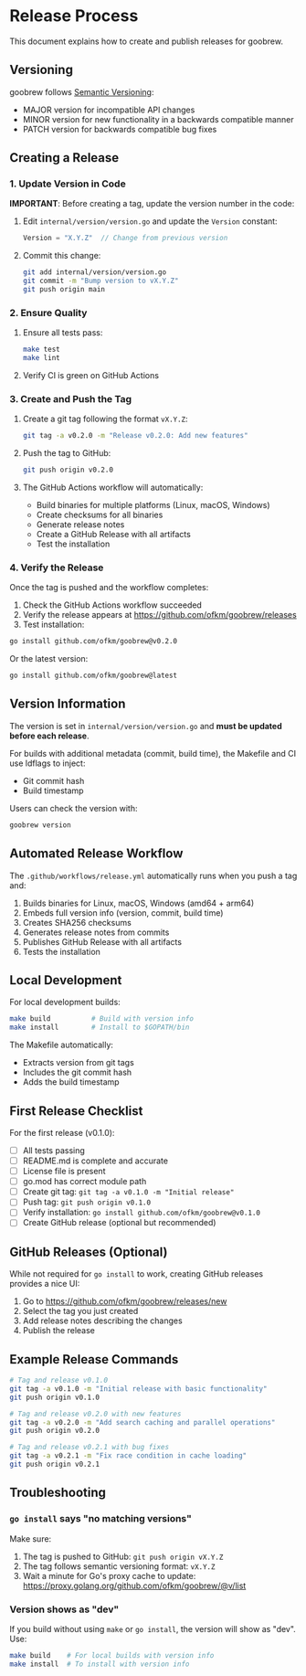 # Release Process

This document explains how to create and publish releases for goobrew.

## Versioning

goobrew follows [Semantic Versioning](https://semver.org/):

- MAJOR version for incompatible API changes
- MINOR version for new functionality in a backwards compatible manner
- PATCH version for backwards compatible bug fixes

## Creating a Release

### 1. Update Version in Code

**IMPORTANT**: Before creating a tag, update the version number in the code:

1. Edit `internal/version/version.go` and update the `Version` constant:

   ```go
   Version = "X.Y.Z"  // Change from previous version
   ```

2. Commit this change:
   ```bash
   git add internal/version/version.go
   git commit -m "Bump version to vX.Y.Z"
   git push origin main
   ```

### 2. Ensure Quality

1. Ensure all tests pass:

   ```bash
   make test
   make lint
   ```

2. Verify CI is green on GitHub Actions

### 3. Create and Push the Tag

1. Create a git tag following the format `vX.Y.Z`:

   ```bash
   git tag -a v0.2.0 -m "Release v0.2.0: Add new features"
   ```

2. Push the tag to GitHub:

   ```bash
   git push origin v0.2.0
   ```

3. The GitHub Actions workflow will automatically:
   - Build binaries for multiple platforms (Linux, macOS, Windows)
   - Create checksums for all binaries
   - Generate release notes
   - Create a GitHub Release with all artifacts
   - Test the installation

### 4. Verify the Release

Once the tag is pushed and the workflow completes:

1. Check the GitHub Actions workflow succeeded
2. Verify the release appears at https://github.com/ofkm/goobrew/releases
3. Test installation:

```bash
go install github.com/ofkm/goobrew@v0.2.0
```

Or the latest version:

```bash
go install github.com/ofkm/goobrew@latest
```

## Version Information

The version is set in `internal/version/version.go` and **must be updated before each release**.

For builds with additional metadata (commit, build time), the Makefile and CI use ldflags to inject:

- Git commit hash
- Build timestamp

Users can check the version with:

```bash
goobrew version
```

## Automated Release Workflow

The `.github/workflows/release.yml` automatically runs when you push a tag and:

1. Builds binaries for Linux, macOS, Windows (amd64 + arm64)
2. Embeds full version info (version, commit, build time)
3. Creates SHA256 checksums
4. Generates release notes from commits
5. Publishes GitHub Release with all artifacts
6. Tests the installation

## Local Development

For local development builds:

```bash
make build          # Build with version info
make install        # Install to $GOPATH/bin
```

The Makefile automatically:

- Extracts version from git tags
- Includes the git commit hash
- Adds the build timestamp

## First Release Checklist

For the first release (v0.1.0):

- [ ] All tests passing
- [ ] README.md is complete and accurate
- [ ] License file is present
- [ ] go.mod has correct module path
- [ ] Create git tag: `git tag -a v0.1.0 -m "Initial release"`
- [ ] Push tag: `git push origin v0.1.0`
- [ ] Verify installation: `go install github.com/ofkm/goobrew@v0.1.0`
- [ ] Create GitHub release (optional but recommended)

## GitHub Releases (Optional)

While not required for `go install` to work, creating GitHub releases provides a nice UI:

1. Go to https://github.com/ofkm/goobrew/releases/new
2. Select the tag you just created
3. Add release notes describing the changes
4. Publish the release

## Example Release Commands

```bash
# Tag and release v0.1.0
git tag -a v0.1.0 -m "Initial release with basic functionality"
git push origin v0.1.0

# Tag and release v0.2.0 with new features
git tag -a v0.2.0 -m "Add search caching and parallel operations"
git push origin v0.2.0

# Tag and release v0.2.1 with bug fixes
git tag -a v0.2.1 -m "Fix race condition in cache loading"
git push origin v0.2.1
```

## Troubleshooting

### `go install` says "no matching versions"

Make sure:

1. The tag is pushed to GitHub: `git push origin vX.Y.Z`
2. The tag follows semantic versioning format: `vX.Y.Z`
3. Wait a minute for Go's proxy cache to update: https://proxy.golang.org/github.com/ofkm/goobrew/@v/list

### Version shows as "dev"

If you build without using `make` or `go install`, the version will show as "dev". Use:

```bash
make build    # For local builds with version info
make install  # To install with version info
```
